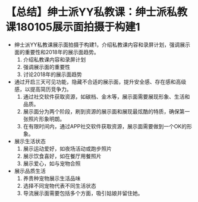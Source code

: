 # 【总结】绅士派YY私教课：绅士派私教课180105展示面拍摄于构建1

-   绅士派YY私教课展示面拍摄于构建1，介绍私教课内容和录屏计划，强调展示面的重要性和2018年的展示面趋势。
    1.  介绍私教课内容和录屏计划
    2.  强调展示面的重要性
    3.  讨论2018年的展示面趋势
-   通过开启三天可见功能，隐藏不合适的展示面，提升安全感、存在感和高级感，以提高简历竞争力。
    1.  通过社交软件获取资源，如碳档、金木等，展示面需要展现形象、生活和品质。
    2.  展示面分为两个阶段，刷到资源的展示面和展现最炫酷的特质，确保第一张照片形象明朗。
    3.  在有限时间内，通过APP社交软件获取资源，展示面需要做到一个OK的形象。
-   展示生活状态
    1.  展示运动爱好，如夜场活动或跑步照片
    2.  展示饮食喜好，如在餐厅用餐照片
    3.  展示爱心，如与宠物合照
-   展示品质生活
    1.  养贵种宠物展示生活品味
    2.  选择不同宠物代表不同生活状态
    3.  导流展示面需要包括多个方面，吸引姑娘并留住她。